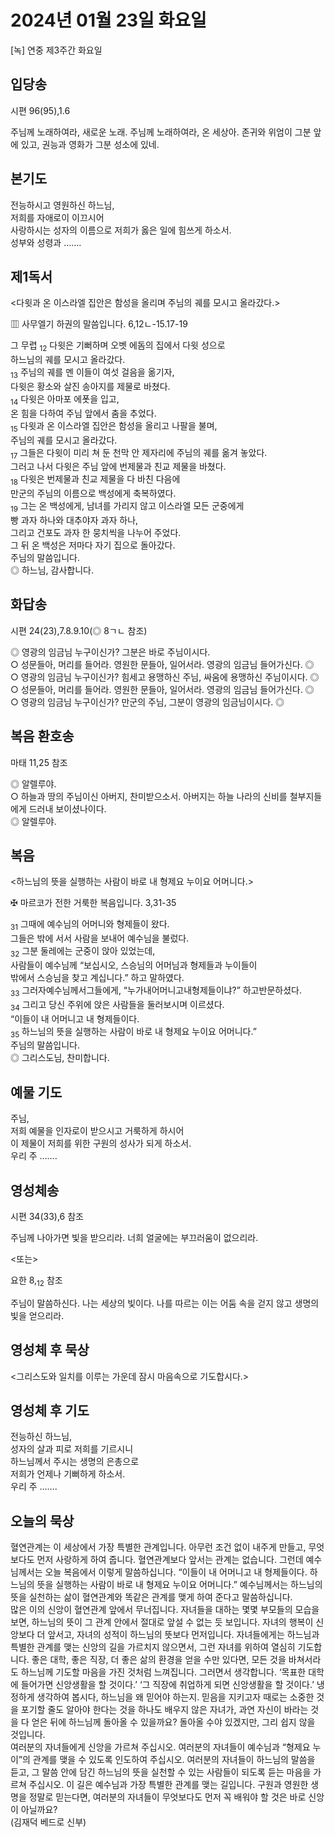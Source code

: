 # 2024년 01월 23일 화요일

[녹] 연중 제3주간 화요일  


## 입당송

시편 96(95),1.6

주님께 노래하여라, 새로운 노래. 주님께 노래하여라, 온 세상아. 존귀와 위엄이 그분 앞에 있고, 권능과 영화가 그분 성소에 있네.  
  
## 본기도

전능하시고 영원하신 하느님,  
저희를 자애로이 이끄시어  
사랑하시는 성자의 이름으로 저희가 옳은 일에 힘쓰게 하소서.  
성부와 성령과 …….  
  
## 제1독서

<다윗과 온 이스라엘 집안은 함성을 올리며 주님의 궤를 모시고 올라갔다.>

▥ 사무엘기 하권의 말씀입니다. 6,12ㄴ-15.17-19

그 무렵 <sub>12</sub> 다윗은 기뻐하며 오벳 에돔의 집에서 다윗 성으로  
하느님의 궤를 모시고 올라갔다.  
<sub>13</sub> 주님의 궤를 멘 이들이 여섯 걸음을 옮기자,  
다윗은 황소와 살진 송아지를 제물로 바쳤다.  
<sub>14</sub> 다윗은 아마포 에폿을 입고,  
온 힘을 다하여 주님 앞에서 춤을 추었다.  
<sub>15</sub> 다윗과 온 이스라엘 집안은 함성을 올리고 나팔을 불며,  
주님의 궤를 모시고 올라갔다.  
<sub>17</sub> 그들은 다윗이 미리 쳐 둔 천막 안 제자리에 주님의 궤를 옮겨 놓았다.  
그러고 나서 다윗은 주님 앞에 번제물과 친교 제물을 바쳤다.  
<sub>18</sub> 다윗은 번제물과 친교 제물을 다 바친 다음에  
만군의 주님의 이름으로 백성에게 축복하였다.  
<sub>19</sub> 그는 온 백성에게, 남녀를 가리지 않고 이스라엘 모든 군중에게  
빵 과자 하나와 대추야자 과자 하나,  
그리고 건포도 과자 한 뭉치씩을 나누어 주었다.  
그 뒤 온 백성은 저마다 자기 집으로 돌아갔다.  
주님의 말씀입니다.  
◎ 하느님, 감사합니다.  
  
## 화답송

시편 24(23),7.8.9.10(◎ 8ㄱㄴ 참조)

◎ 영광의 임금님 누구이신가? 그분은 바로 주님이시다.  
○ 성문들아, 머리를 들어라. 영원한 문들아, 일어서라. 영광의 임금님 들어가신다. ◎  
○ 영광의 임금님 누구이신가? 힘세고 용맹하신 주님, 싸움에 용맹하신 주님이시다. ◎  
○ 성문들아, 머리를 들어라. 영원한 문들아, 일어서라. 영광의 임금님 들어가신다. ◎  
○ 영광의 임금님 누구이신가? 만군의 주님, 그분이 영광의 임금님이시다. ◎  
  
## 복음 환호송

마태 11,25 참조

◎ 알렐루야.  
○ 하늘과 땅의 주님이신 아버지, 찬미받으소서. 아버지는 하늘 나라의 신비를 철부지들에게 드러내 보이셨나이다.  
◎ 알렐루야.  
  
## 복음

<하느님의 뜻을 실행하는 사람이 바로 내 형제요 누이요 어머니다.>

✠ 마르코가 전한 거룩한 복음입니다. 3,31-35

<sub>31</sub> 그때에 예수님의 어머니와 형제들이 왔다.  
그들은 밖에 서서 사람을 보내어 예수님을 불렀다.  
<sub>32</sub> 그분 둘레에는 군중이 앉아 있었는데,  
사람들이 예수님께 “보십시오, 스승님의 어머님과 형제들과 누이들이  
밖에서 스승님을 찾고 계십니다.” 하고 말하였다.  
<sub>33</sub> 그러자예수님께서그들에게, “누가내어머니고내형제들이냐?” 하고반문하셨다.  
<sub>34</sub> 그리고 당신 주위에 앉은 사람들을 둘러보시며 이르셨다.  
“이들이 내 어머니고 내 형제들이다.  
<sub>35</sub> 하느님의 뜻을 실행하는 사람이 바로 내 형제요 누이요 어머니다.”  
주님의 말씀입니다.  
◎ 그리스도님, 찬미합니다.  
  
## 예물 기도

주님,  
저희 예물을 인자로이 받으시고 거룩하게 하시어  
이 제물이 저희를 위한 구원의 성사가 되게 하소서.  
우리 주 …….  
  
## 영성체송

시편 34(33),6 참조

주님께 나아가면 빛을 받으리라. 너희 얼굴에는 부끄러움이 없으리라.  
  
<또는>  
  
요한 8,<sub>12</sub> 참조  
  
주님이 말씀하신다. 나는 세상의 빛이다. 나를 따르는 이는 어둠 속을 걷지 않고 생명의 빛을 얻으리라.  
## 영성체 후 묵상

<그리스도와 일치를 이루는 가운데 잠시 마음속으로 기도합시다.>  
## 영성체 후 기도

전능하신 하느님,  
성자의 살과 피로 저희를 기르시니  
하느님께서 주시는 생명의 은총으로  
저희가 언제나 기뻐하게 하소서.  
우리 주 …….  
  
## 오늘의 묵상

혈연관계는 이 세상에서 가장 특별한 관계입니다. 아무런 조건 없이 내주게 만들고, 무엇보다도 먼저 사랑하게 하여 줍니다. 혈연관계보다 앞서는 관계는 없습니다. 그런데 예수님께서는 오늘 복음에서 이렇게 말씀하십니다. “이들이 내 어머니고 내 형제들이다. 하느님의 뜻을 실행하는 사람이 바로 내 형제요 누이요 어머니다.” 예수님께서는 하느님의 뜻을 실천하는 삶이 혈연관계와 똑같은 관계를 맺게 하여 준다고 말씀하십니다.  
많은 이의 신앙이 혈연관계 앞에서 무너집니다. 자녀들을 대하는 몇몇 부모들의 모습을 보면, 하느님의 뜻이 그 관계 안에서 절대로 앞설 수 없는 듯 보입니다. 자녀의 행복이 신앙보다 더 앞서고, 자녀의 성적이 하느님의 뜻보다 먼저입니다. 자녀들에게는 하느님과 특별한 관계를 맺는 신앙의 길을 가르치지 않으면서, 그런 자녀를 위하여 열심히 기도합니다. 좋은 대학, 좋은 직장, 더 좋은 삶의 환경을 얻을 수만 있다면, 모든 것을 바쳐서라도 하느님께 기도할 마음을 가진 것처럼 느껴집니다. 그러면서 생각합니다. ‘목표한 대학에 들어가면 신앙생활을 할 것이다.’ ‘그 직장에 취업하게 되면 신앙생활을 할 것이다.’ 냉정하게 생각하여 봅시다, 하느님을 왜 믿어야 하는지. 믿음을 지키고자 때로는 소중한 것을 포기할 줄도 알아야 한다는 것을 하나도 배우지 않은 자녀가, 과연 자신이 바라는 것을 다 얻은 뒤에 하느님께 돌아올 수 있을까요? 돌아올 수야 있겠지만, 그리 쉽지 않을 것입니다.  
여러분의 자녀들에게 신앙을 가르쳐 주십시오. 여러분의 자녀들이 예수님과 “형제요 누이”의 관계를 맺을 수 있도록 인도하여 주십시오. 여러분의 자녀들이 하느님의 말씀을 듣고, 그 말씀 안에 담긴 하느님의 뜻을 실천할 수 있는 사람들이 되도록 듣는 마음을 가르쳐 주십시오. 이 길은 예수님과 가장 특별한 관계를 맺는 길입니다. 구원과 영원한 생명을 정말로 믿는다면, 여러분의 자녀들이 무엇보다도 먼저 꼭 배워야 할 것은 바로 신앙이 아닐까요?  
(김재덕 베드로 신부)